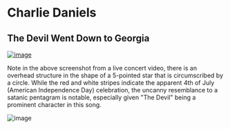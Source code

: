 # Charlie Daniels

## The Devil Went Down to Georgia

[![image](https://user-images.githubusercontent.com/67705789/216730200-d8c06b8b-ae66-41ae-957c-07c067f9cfa6.png)](https://youtu.be/A7p817ErVsQ)

Note in the above screenshot from a live concert video, 
there is an overhead structure in the shape of a 5-pointed 
star that is circumscribed by a circle. While the red and 
white stripes indicate the apparent 4th of July (American 
Independence Day) celebration, the uncanny resemblance to 
a satanic pentagram is notable, especially given "The Devil"
being a prominent character in this song. 



![image](https://user-images.githubusercontent.com/67705789/216732225-06aa3089-4cc2-44bf-9660-3aa6134481fc.png)
